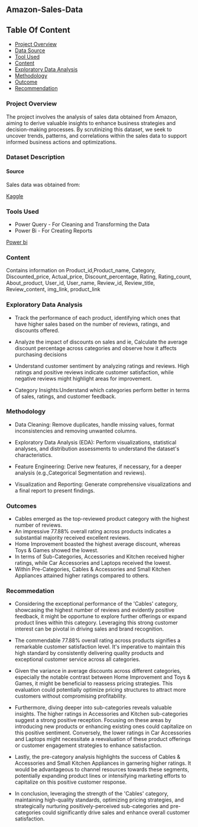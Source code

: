 ## Amazon-Sales-Data

## Table Of Content
 - [Project Overview](#project-overview)
 - [Data Source](#data-source)
 - [Tool Used](#tool-used)
 - [Content](#content)
 - [Exploratory Data Analysis](#exploratory-data-analysis)
 - [Methodology](#methodology)
 - [Outcome](#outcome)
 - [Recommendation](#recommendation)

### Project Overview
The project involves the analysis of sales data obtained from Amazon, aiming to derive valuable insights to enhance business strategies and decision-making processes. By scrutinizing this dataset, we seek to uncover trends, patterns, and correlations within the sales data to support informed business actions and optimizations.

### Dataset Description
#### Source
Sales data was obtained from:

[Kaggle](https://www.kaggle.com)

### Tools Used

 - Power Query - For Cleaning and Transforming the Data
 - Power Bi - For Creating Reports
   
[Power bi](https://powerbi.microsoft.com)

### Content
Contains information on Product_id,Product_name,	Category,	Discounted_price,	Actual_price,	Discount_percentage, Rating,	Rating_count,	About_product,	User_id, User_name,	Review_id,	Review_title,	Review_content,	img_link,	product_link

### Exploratory Data Analysis

 - Track the performance of each product, identifying which ones that have higher sales based on the number of reviews, ratings, and discounts offered.

 -  Analyze the impact of discounts on sales and ie, Calculate the average discount percentage across categories and observe how it affects purchasing decisions

 - Understand customer sentiment by analyzing ratings and reviews. High ratings and positive reviews indicate customer satisfaction, while negative reviews might highlight areas for improvement.

 - Category Insights:Understand which categories perform better in terms of sales, ratings, and customer feedback.

### Methodology
 - Data Cleaning: Remove duplicates, handle missing values, format inconsistencies and removing unwanted columns.

 - Exploratory Data Analysis (EDA): Perform visualizations, statistical analyses, and distribution assessments to understand the dataset's characteristics.

 - Feature Engineering: Derive new features, if necessary, for a deeper analysis (e.g.,Categorical Segmentation  and reviews).

 - Visualization and Reporting: Generate comprehensive visualizations and a final report to present findings.

### Outcomes
 
 - Cables emerged as the top-reviewed product category with the highest number of reviews.
 - An impressive 77.88% overall rating across products indicates a substantial majority received excellent reviews.
 - Home Improvement boasted the highest average discount, whereas Toys & Games showed the lowest.
 - In terms of Sub-Categories, Accessories and Kitchen received higher ratings, while Car Accessories and Laptops received the lowest.
 - Within Pre-Categories, Cables & Accessories and Small Kitchen Appliances attained higher ratings compared to others.

### Recommedation
 
 - Considering the exceptional performance of the 'Cables' category, showcasing the highest number of reviews and evidently positive feedback, it might be opportune to explore further offerings or expand product lines within this category. Leveraging this strong customer interest can be pivotal in driving sales and brand recognition.

 - The commendable 77.88% overall rating across products signifies a remarkable customer satisfaction level. It's imperative to maintain this high standard by consistently delivering quality products and exceptional customer service across all categories.

 - Given the variance in average discounts across different categories, especially the notable contrast between Home Improvement and Toys & Games, it might be beneficial to reassess pricing strategies. This evaluation could potentially optimize pricing structures to attract more customers without compromising profitability.

 - Furthermore, diving deeper into sub-categories reveals valuable insights. The higher ratings in Accessories and Kitchen sub-categories suggest a strong positive reception. Focusing on these areas by introducing new products or enhancing existing ones could capitalize on this positive sentiment. Conversely, the lower ratings in Car Accessories and Laptops might necessitate a reevaluation of these product offerings or customer engagement strategies to enhance satisfaction.

 - Lastly, the pre-category analysis highlights the success of Cables & Accessories and Small Kitchen Appliances in garnering higher ratings. It would be advantageous to channel resources towards these segments, potentially expanding product lines or intensifying marketing efforts to capitalize on this positive customer response.

 - In conclusion, leveraging the strength of the 'Cables' category, maintaining high-quality standards, optimizing pricing strategies, and strategically nurturing positively-perceived sub-categories and pre-categories could significantly drive sales and enhance overall customer satisfaction.


